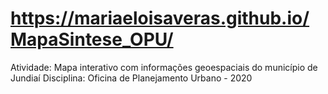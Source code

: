 # https://mariaeloisaveras.github.io/MapaSintese_OPU/
Atividade: Mapa interativo com informações geoespaciais do município de Jundiaí
Disciplina: Oficina de Planejamento Urbano - 2020
